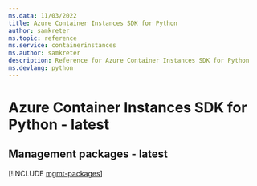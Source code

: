 ```yaml
---
ms.data: 11/03/2022
title: Azure Container Instances SDK for Python
author: samkreter
ms.topic: reference
ms.service: containerinstances
ms.author: samkreter
description: Reference for Azure Container Instances SDK for Python
ms.devlang: python
---
```

# Azure Container Instances SDK for Python - latest

## Management packages - latest
[!INCLUDE [mgmt-packages](container-instances-mgmt-index.md)]